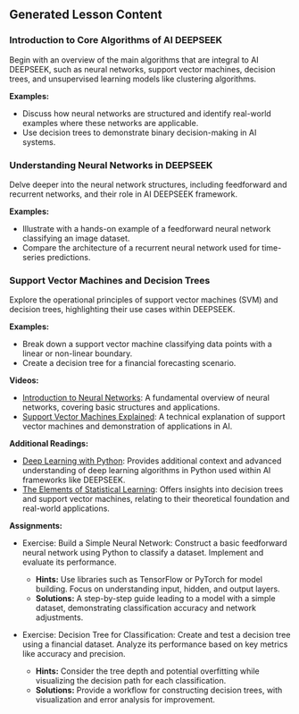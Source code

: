 

## Generated Lesson Content

### Introduction to Core Algorithms of AI DEEPSEEK

Begin with an overview of the main algorithms that are integral to AI DEEPSEEK, such as neural networks, support vector machines, decision trees, and unsupervised learning models like clustering algorithms.

**Examples:**
- Discuss how neural networks are structured and identify real-world examples where these networks are applicable.
- Use decision trees to demonstrate binary decision-making in AI systems.

### Understanding Neural Networks in DEEPSEEK

Delve deeper into the neural network structures, including feedforward and recurrent networks, and their role in AI DEEPSEEK framework.

**Examples:**
- Illustrate with a hands-on example of a feedforward neural network classifying an image dataset.
- Compare the architecture of a recurrent neural network used for time-series predictions.

### Support Vector Machines and Decision Trees

Explore the operational principles of support vector machines (SVM) and decision trees, highlighting their use cases within DEEPSEEK.

**Examples:**
- Break down a support vector machine classifying data points with a linear or non-linear boundary.
- Create a decision tree for a financial forecasting scenario.

**Videos:**
- [Introduction to Neural Networks](https://www.example.com/intro-neural-networks): A fundamental overview of neural networks, covering basic structures and applications.
- [Support Vector Machines Explained](https://www.example.com/svm-explained): A technical explanation of support vector machines and demonstration of applications in AI.

**Additional Readings:**
- [Deep Learning with Python](https://www.examplebook.com/dl-python): Provides additional context and advanced understanding of deep learning algorithms in Python used within AI frameworks like DEEPSEEK.
- [The Elements of Statistical Learning](https://www.examplebook.com/elements-statistical-learning): Offers insights into decision trees and support vector machines, relating to their theoretical foundation and real-world applications.

**Assignments:**
- Exercise: Build a Simple Neural Network: Construct a basic feedforward neural network using Python to classify a dataset. Implement and evaluate its performance.
  - **Hints:** Use libraries such as TensorFlow or PyTorch for model building. Focus on understanding input, hidden, and output layers.
  - **Solutions:** A step-by-step guide leading to a model with a simple dataset, demonstrating classification accuracy and network adjustments.

- Exercise: Decision Tree for Classification: Create and test a decision tree using a financial dataset. Analyze its performance based on key metrics like accuracy and precision.
  - **Hints:** Consider the tree depth and potential overfitting while visualizing the decision path for each classification.
  - **Solutions:** Provide a workflow for constructing decision trees, with visualization and error analysis for improvement.

